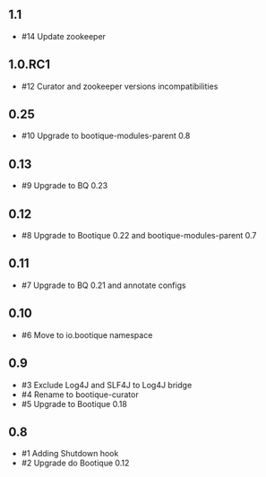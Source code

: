 ## 1.1

* #14 Update zookeeper 

## 1.0.RC1

* #12 Curator and zookeeper versions incompatibilities

## 0.25

* #10 Upgrade to bootique-modules-parent 0.8

## 0.13

* #9 Upgrade to BQ 0.23

## 0.12 

* #8 Upgrade to Bootique 0.22 and bootique-modules-parent 0.7

## 0.11

* #7 Upgrade to BQ 0.21 and annotate configs

## 0.10

* #6 Move to io.bootique namespace

## 0.9

* #3 Exclude Log4J and SLF4J to Log4J bridge
* #4 Rename to bootique-curator
* #5 Upgrade to Bootique 0.18

## 0.8

* #1 Adding Shutdown hook
* #2 Upgrade do Bootique 0.12



